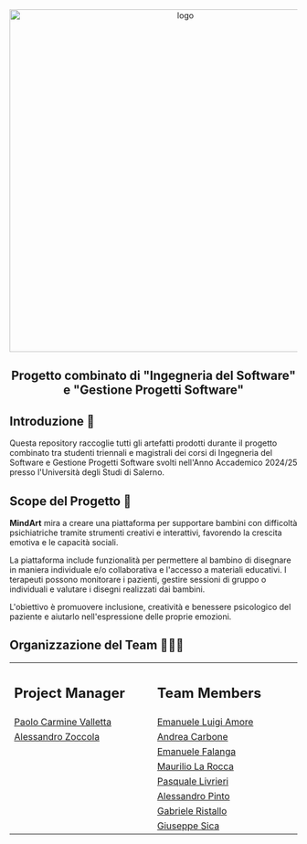 <div align="center">
  <img src="https://i.ibb.co/LSMk7WC/logo-horizontal-1024x512-1.png" alt="logo" width="600"/> <br/>
  <h2>Progetto combinato di <strong> "Ingegneria del Software" </strong> e <strong> "Gestione Progetti Software" </strong></h2>
</div>

## Introduzione 🏫
Questa repository raccoglie tutti gli artefatti prodotti durante il progetto combinato tra studenti triennali e magistrali dei corsi di Ingegneria del Software e Gestione Progetti Software svolti nell'Anno Accademico 2024/25 presso l'Università degli Studi di Salerno.

## Scope del Progetto 🎨 
**MindArt** mira a creare una piattaforma per supportare bambini con difficoltà psichiatriche tramite strumenti creativi e interattivi, favorendo la crescita emotiva e le capacità sociali.  

La piattaforma include funzionalità per permettere al bambino di disegnare in maniera individuale e/o collaborativa e l'accesso a materiali educativi. I terapeuti possono monitorare i pazienti, gestire sessioni di gruppo o individuali e valutare i disegni realizzati dai bambini.  

L'obiettivo è promuovere inclusione, creatività e benessere psicologico del paziente e aiutarlo nell'espressione delle proprie emozioni.

## Organizzazione del Team 👨🏻‍💻
<table>
<tr>
<th align="left">
<img width="341" height="1">
<p> 
<h2>
Project Manager
</h2>
</p>
</th>
<th align="left">
<img width="341" height="1">
<p> 
<h2>
Team Members
</h2>
</p>
</th>
</tr>
<tr>
<td><a href="https://github.com/PaoloCarmine1201" target="_blank">Paolo Carmine Valletta</a></td>
<td><a href="https://github.com/NumberZeroo" target="_blank">Emanuele Luigi Amore</a></td>
</tr>
<tr>
<td><a href="https://github.com/alessaless" target="_blank">Alessandro Zoccola</a></td>
<td><a href="https://github.com/Andrea-Fhii" target="_blank">Andrea Carbone</a></td>
</tr>
<tr>
<td></td>
<td><a href="https://github.com/Emanuele19" target="_blank">Emanuele Falanga</a></td>
</tr>
<tr>
<td></td>
<td><a href="https://github.com/Maurino666" target="_blank">Maurilio La Rocca</a></td>
</tr>
<tr>
<td></td>
<td><a href="https://github.com/pacoz03" target="_blank">Pasquale Livrieri</a></td>
</tr>
<tr>
<td></td>
<td><a href="https://github.com/Snap997" target="_blank">Alessandro Pinto</a></td>
</tr>
<tr>
<td></td>
<td><a href="https://github.com/gabrieleristallo" target="_blank">Gabriele Ristallo</a></td>
</tr>
<tr>
<td></td>
<td><a href="https://github.com/Giuseppe0075" target="_blank">Giuseppe Sica</a></td>
</tr>
</table>


